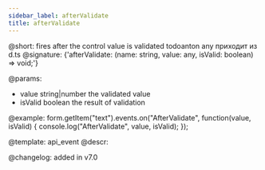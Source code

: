 ```yaml
---
sidebar_label: afterValidate
title: afterValidate
---          
```


@short: fires after the control value is validated
todoanton any приходит из d.ts
@signature: {'afterValidate: (name: string, value: any, isValid: boolean) => void;'}
 
@params:
- value       string|number  the validated value
- isValid     boolean     the result of validation

@example:
form.getItem("text").events.on("AfterValidate", function(value, isValid) {
    console.log("AfterValidate", value, isValid);
});

@template: api_event
@descr:

@changelog: added in v7.0
